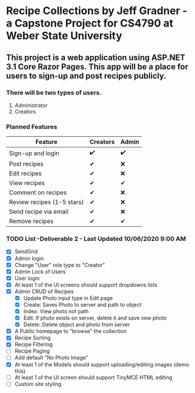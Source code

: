 # Recipe Collections by Jeff Gradner - a Capstone Project for CS4790 at Weber State University

## This project is a web application using ASP.NET 3.1 Core Razor Pages. This app will be a place for users to sign-up and post recipes publicly. 

### There will be two types of users. 
1. Administrator 
2. Creators

### Planned Features

|   Feature  | Creators | Admin |
| ---- | ---- | ---- |
| Sign-up and login |  :heavy_check_mark:   |  :heavy_check_mark:  |
| Post recipes  | ✔ | ❌ |
| Edit recipes | ✔ | ❌ |
| View recipes | ✔ | ✔ |
| Comment on recipes | ✔ | ❌ |
| Review recipes (1-5 stars) | ✔ | ❌ |
| Send recipe via email | ✔ | ❌ |
| Remove recipes | ✔ | ✔ |


### TODO List -Deliverable 2 - Last Updated 10/06/2020 9:00 AM
- [x] SendGrid
- [x] Admin login
- [x] Change "User" role type to "Creator"
- [x] Admin Lock of Users
- [x] User login
- [x] At least 1 of the UI screens should support dropdowns lists 
- [x] Admin CRUD of Recipes
  - [x] Update Photo input type in Edit page
  - [x] Create: Saves Photo to server and path to object
  - [x] Index: View photo not path
  - [x] Edit: If photo exists on server, delete it and save new photo
  - [x] Delete: Delete object and photo from server
- [x] A Public homepage to "browse" the collection
- [x] Recipe Sorting
- [x] Recipe Filtering
- [ ] Recipe Paging
- [ ] Add default "No Photo Image"
- [x] At least 1 of the Models should support uploading/editing images (demo this)
- [ ] At least 1 of the UI screen should support TinyMCE HTML editing
- [ ] Custom site styling
